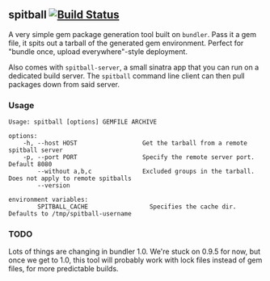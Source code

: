 ## spitball [![Build Status](https://travis-ci.org/twitter/spitball.png?branch=master)](https://travis-ci.org/twitter/spitball)

A very simple gem package generation tool built on `bundler`. Pass it a
gem file, it spits out a tarball of the generated gem
environment. Perfect for "bundle once, upload everywhere"-style
deployment.

Also comes with `spitball-server`, a small sinatra app that you can run
on a dedicated build server. The `spitball` command line client can then
pull packages down from said server.

### Usage

    Usage: spitball [options] GEMFILE ARCHIVE

    options:
        -h, --host HOST                  Get the tarball from a remote spitball server
        -p, --port PORT                  Specify the remote server port. Default 8080
            --without a,b,c              Excluded groups in the tarball. Does not apply to remote spitballs
            --version

    environment variables:
            SPITBALL_CACHE		           Specifies the cache dir. Defaults to /tmp/spitball-username

### TODO

Lots of things are changing in bundler 1.0. We're stuck on 0.9.5 for
now, but once we get to 1.0, this tool will probably work with lock
files instead of gem files, for more predictable builds.
